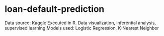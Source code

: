 # loan-default-prediction
Data source: Kaggle
Executed in R.
Data visualization, inferential analysis, supervised learning
Models used: Logistic Regression, K-Nearest Neighbor
